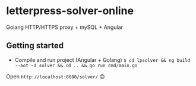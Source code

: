 # letterpress-solver-online
Golang HTTP/HTTPS proxy + mySQL + Angular

## Getting started

* Compile and run project (Angular + Golang) `$ cd lpsolver && ng build --aot -d solver && cd .. && go run cmd/main.go`

Open `http://localhost:8080/solver/` 😊
